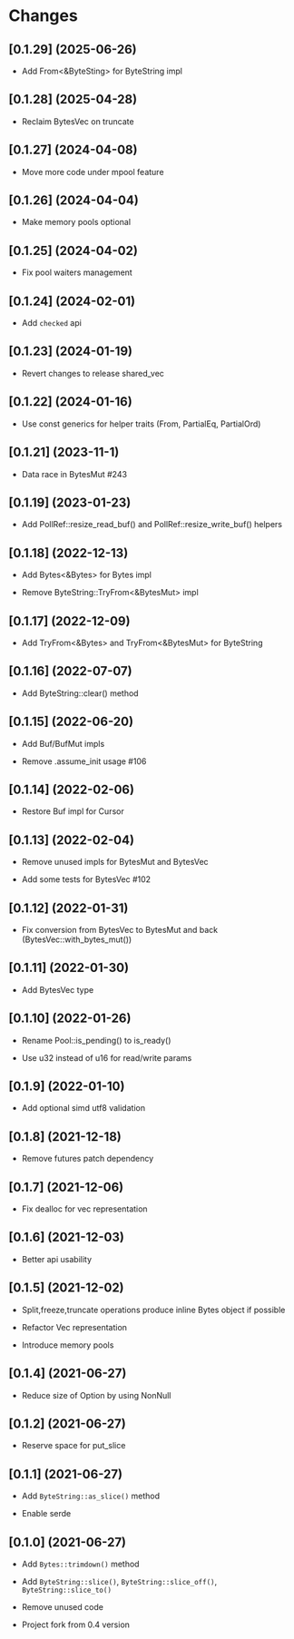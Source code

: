 # Changes

## [0.1.29] (2025-06-26)

* Add From<&ByteSting> for ByteString impl

## [0.1.28] (2025-04-28)

* Reclaim BytesVec on truncate

## [0.1.27] (2024-04-08)

* Move more code under mpool feature

## [0.1.26] (2024-04-04)

* Make memory pools optional

## [0.1.25] (2024-04-02)

* Fix pool waiters management

## [0.1.24] (2024-02-01)

* Add `checked` api

## [0.1.23] (2024-01-19)

* Revert changes to release shared_vec

## [0.1.22] (2024-01-16)

* Use const generics for helper traits (From, PartialEq, PartialOrd)

## [0.1.21] (2023-11-1)

* Data race in BytesMut #243

## [0.1.19] (2023-01-23)

* Add PollRef::resize_read_buf() and PollRef::resize_write_buf() helpers

## [0.1.18] (2022-12-13)

* Add Bytes<&Bytes> for Bytes impl

* Remove ByteString::TryFrom<&BytesMut> impl

## [0.1.17] (2022-12-09)

* Add TryFrom<&Bytes> and TryFrom<&BytesMut> for ByteString

## [0.1.16] (2022-07-07)

* Add ByteString::clear() method

## [0.1.15] (2022-06-20)

* Add Buf/BufMut impls

* Remove .assume_init usage #106

## [0.1.14] (2022-02-06)

* Restore Buf impl for Cursor

## [0.1.13] (2022-02-04)

* Remove unused impls for BytesMut and BytesVec

* Add some tests for BytesVec #102

## [0.1.12] (2022-01-31)

* Fix conversion from BytesVec to BytesMut and back (BytesVec::with_bytes_mut())

## [0.1.11] (2022-01-30)

* Add BytesVec type

## [0.1.10] (2022-01-26)

* Rename Pool::is_pending() to is_ready()

* Use u32 instead of u16 for read/write params

## [0.1.9] (2022-01-10)

* Add optional simd utf8 validation

## [0.1.8] (2021-12-18)

* Remove futures patch dependency

## [0.1.7] (2021-12-06)

* Fix dealloc for vec representation

## [0.1.6] (2021-12-03)

* Better api usability

## [0.1.5] (2021-12-02)

* Split,freeze,truncate operations produce inline Bytes object if possible

* Refactor Vec representation

* Introduce memory pools

## [0.1.4] (2021-06-27)

* Reduce size of Option<Bytes> by using NonNull

## [0.1.2] (2021-06-27)

* Reserve space for put_slice

## [0.1.1] (2021-06-27)

* Add `ByteString::as_slice()` method

* Enable serde

## [0.1.0] (2021-06-27)

* Add `Bytes::trimdown()` method

* Add `ByteString::slice()`, `ByteString::slice_off()`, `ByteString::slice_to()`

* Remove unused code

* Project fork from 0.4 version
